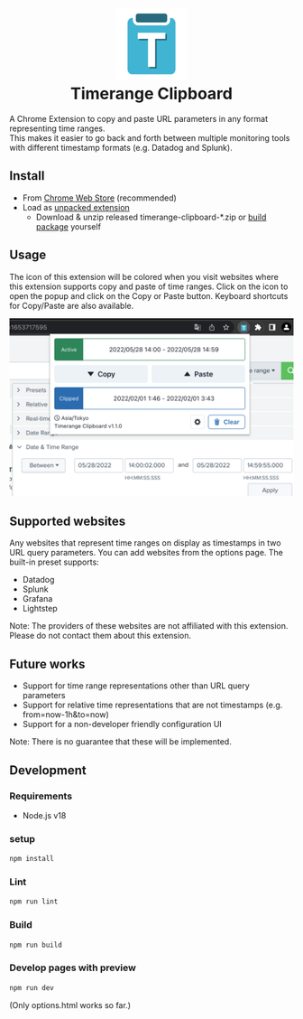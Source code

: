 <h1 align="center">
<img src="https://raw.githubusercontent.com/HirokiCHIBA/timerange-clipboard/main/assets/icon/store.svg" alt="icon" width="128" height="128"><br>
Timerange Clipboard
</h1>

A Chrome Extension to copy and paste URL parameters in any format representing time ranges.  
This makes it easier to go back and forth between multiple monitoring tools with different timestamp formats (e.g. Datadog and Splunk).

## Install

* From [Chrome Web Store](https://chrome.google.com/webstore/detail/timerange-clipboard/gbofkihmogiigjdalkplkjheholghbfc) (recommended)
* Load as [unpacked extension](https://developer.chrome.com/docs/extensions/mv3/getstarted/#unpacked)
  * Download & unzip released timerange-clipboard-*.zip or [build package](#build) yourself

## Usage

The icon of this extension will be colored when you visit websites where this extension supports copy and paste of time ranges. Click on the icon to open the popup and click on the Copy or Paste button. Keyboard shortcuts for Copy/Paste are also available.

<div align="center">
<img src="https://raw.githubusercontent.com/HirokiCHIBA/timerange-clipboard/main/assets/dist/store/screenshot1.png" alt="screenshot" width="600">
</div>

## Supported websites
Any websites that represent time ranges on display as timestamps in two URL query parameters. You can add websites from the options page. The built-in preset supports:

- Datadog
- Splunk
- Grafana
- Lightstep

Note: The providers of these websites are not affiliated with this extension. Please do not contact them about this extension.

## Future works

- Support for time range representations other than URL query parameters
- Support for relative time representations that are not timestamps (e.g. from=now-1h&to=now)
- Support for a non-developer friendly configuration UI

Note: There is no guarantee that these will be implemented.

## Development

### Requirements

* Node.js v18

### setup

```sh
npm install
```

### Lint

```sh
npm run lint
```

### Build

```sh
npm run build
```

### Develop pages with preview

```sh
npm run dev
```
(Only options.html works so far.)
